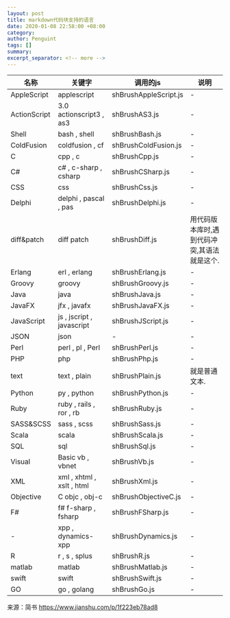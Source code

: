 ```yaml
---
layout: post
title: markdown代码块支持的语言
date: 2020-01-08 22:58:00 +08:00
category: 
author: Penguint
tags: []
summary: 
excerpt_separator: <!-- more -->
---
```

<!-- more -->

| 名称         | 关键字                    | 调用的js              | 说明                                        |
| ------------ | ------------------------- | --------------------- | ------------------------------------------- |
| AppleScript  | applescript               | shBrushAppleScript.js | -                                           |
| ActionScript | 3.0 actionscript3 , as3   | shBrushAS3.js         | -                                           |
| Shell        | bash , shell              | shBrushBash.js        | -                                           |
| ColdFusion   | coldfusion , cf           | shBrushColdFusion.js  | -                                           |
| C            | cpp , c                   | shBrushCpp.js         | -                                           |
| C#           | c# , c-sharp , csharp     | shBrushCSharp.js      | -                                           |
| CSS          | css                       | shBrushCss.js         | -                                           |
| Delphi       | delphi , pascal , pas     | shBrushDelphi.js      | -                                           |
| diff&patch   | diff patch                | shBrushDiff.js        | 用代码版本库时,遇到代码冲突,其语法就是这个. |
| Erlang       | erl , erlang              | shBrushErlang.js      | -                                           |
| Groovy       | groovy                    | shBrushGroovy.js      | -                                           |
| Java         | java                      | shBrushJava.js        | -                                           |
| JavaFX       | jfx , javafx              | shBrushJavaFX.js      | -                                           |
| JavaScript   | js , jscript , javascript | shBrushJScript.js     | -                                           |
| JSON         | json                      | -                     | -                                           |
| Perl         | perl , pl , Perl          | shBrushPerl.js        | -                                           |
| PHP          | php                       | shBrushPhp.js         | -                                           |
| text         | text , plain              | shBrushPlain.js       | 就是普通文本.                               |
| Python       | py , python               | shBrushPython.js      | -                                           |
| Ruby         | ruby , rails , ror , rb   | shBrushRuby.js        | -                                           |
| SASS&SCSS    | sass , scss               | shBrushSass.js        | -                                           |
| Scala        | scala                     | shBrushScala.js       | -                                           |
| SQL          | sql                       | shBrushSql.js         | -                                           |
| Visual       | Basic vb , vbnet          | shBrushVb.js          | -                                           |
| XML          | xml , xhtml , xslt , html | shBrushXml.js         | -                                           |
| Objective    | C objc , obj-c            | shBrushObjectiveC.js  | -                                           |
| F#           | f# f-sharp , fsharp       | shBrushFSharp.js      | -                                           |
| -            | xpp , dynamics-xpp        | shBrushDynamics.js    | -                                           |
| R            | r , s , splus             | shBrushR.js           | -                                           |
| matlab       | matlab                    | shBrushMatlab.js      | -                                           |
| swift        | swift                     | shBrushSwift.js       | -                                           |
| GO           | go , golang               | shBrushGo.js          | -                                           |


来源：简书 https://www.jianshu.com/p/1f223eb78ad8